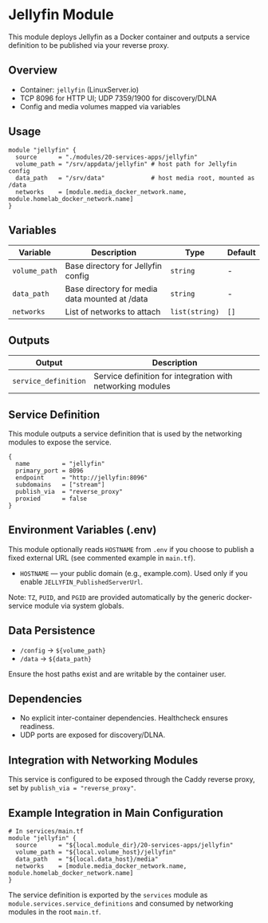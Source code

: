 # Jellyfin Module

This module deploys Jellyfin as a Docker container and outputs a service definition to be published via your reverse proxy.

## Overview

- Container: `jellyfin` (LinuxServer.io)
- TCP 8096 for HTTP UI; UDP 7359/1900 for discovery/DLNA
- Config and media volumes mapped via variables

## Usage

```hcl
module "jellyfin" {
  source      = "./modules/20-services-apps/jellyfin"
  volume_path = "/srv/appdata/jellyfin" # host path for Jellyfin config
  data_path   = "/srv/data"             # host media root, mounted as /data
  networks    = [module.media_docker_network.name, module.homelab_docker_network.name]
}
```

## Variables

| Variable      | Description                                   | Type           | Default |
| ------------- | --------------------------------------------- | -------------- | ------- |
| `volume_path` | Base directory for Jellyfin config             | `string`       | -       |
| `data_path`   | Base directory for media data mounted at /data | `string`       | -       |
| `networks`    | List of networks to attach                     | `list(string)` | `[]`    |

## Outputs

| Output               | Description                                  |
| -------------------- | -------------------------------------------- |
| `service_definition` | Service definition for integration with networking modules |

## Service Definition

This module outputs a service definition that is used by the networking modules to expose the service.

```hcl
{
  name         = "jellyfin"
  primary_port = 8096
  endpoint     = "http://jellyfin:8096"
  subdomains   = ["stream"]
  publish_via  = "reverse_proxy"
  proxied      = false
}
```

## Environment Variables (.env)

This module optionally reads `HOSTNAME` from `.env` if you choose to publish a fixed external URL (see commented example in `main.tf`).

- `HOSTNAME` — your public domain (e.g., example.com). Used only if you enable `JELLYFIN_PublishedServerUrl`.

Note: `TZ`, `PUID`, and `PGID` are provided automatically by the generic docker-service module via system globals.

## Data Persistence

- `/config` -> `${volume_path}`
- `/data`   -> `${data_path}`

Ensure the host paths exist and are writable by the container user.

## Dependencies

- No explicit inter-container dependencies. Healthcheck ensures readiness.
- UDP ports are exposed for discovery/DLNA.

## Integration with Networking Modules

This service is configured to be exposed through the Caddy reverse proxy, set by `publish_via = "reverse_proxy"`.

## Example Integration in Main Configuration

```hcl
# In services/main.tf
module "jellyfin" {
  source      = "${local.module_dir}/20-services-apps/jellyfin"
  volume_path = "${local.volume_host}/jellyfin"
  data_path   = "${local.data_host}/media"
  networks    = [module.media_docker_network.name, module.homelab_docker_network.name]
}
```

The service definition is exported by the `services` module as `module.services.service_definitions` and consumed by networking modules in the root `main.tf`.
